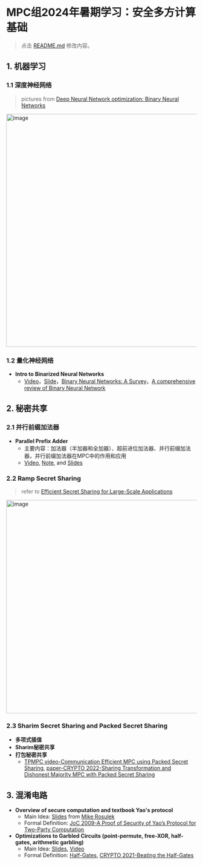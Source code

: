 # MPC组2024年暑期学习：安全多方计算基础

> 点击 [README.md](https://github.com/Stu-Yang/HITSZ-SecurityGroup-MPC/edit/main/mpc/mpc-school/mpc-summer-2024/README.md) 修改内容。

## 1. 机器学习

### 1.1 深度神经网络

> pictures from [Deep Neural Network optimization: Binary Neural Networks](https://slideplayer.com/slide/17585887/)
<img width="615" alt="image" src="https://github.com/user-attachments/assets/d7daa063-60f2-4eea-8ff3-b57a26e1c595">




### 1.2 量化神经网络

+ **Intro to Binarized Neural Networks**
  + [Video](https://www.youtube.com/watch?v=d9AeVyRzU5Q)，[Slide](https://slideplayer.com/slide/17585887/)，[Binary Neural Networks: A Survey](https://arxiv.org/abs/2004.03333)，[A comprehensive review of Binary Neural Network](https://arxiv.org/abs/2110.06804)


## 2. 秘密共享


### 2.1 并行前缀加法器
+ **Parallel Prefix Adder**
  + 主要内容：加法器（半加器和全加器）、超前进位加法器、并行前缀加法器，并行前缀加法器在MPC中的作用和应用
  + [Video](https://www.bilibili.com/video/BV1KA4y1Z74V/?spm_id_from=333.999.0.0&vd_source=45400e58cd0ed58d7605745553c0f81e), [Note](https://zhuanlan.zhihu.com/p/476627132), and [Slides](https://users.encs.concordia.ca/~asim/COEN_6501/Lecture_Notes/Parallel%20prefix%20adders%20presentation.pdf)

### 2.2 Ramp Secret Sharing
> refer to [Efficient Secret Sharing for Large-Scale Applications](https://eprint.iacr.org/2024/1045.pdf)
<img width="563" alt="image" src="https://github.com/user-attachments/assets/85774df9-869e-4143-a13e-b42fdd1a4d49">


### 2.3 Sharim Secret Sharing and Packed Secret Sharing

+ **多项式插值**
+ **Sharim秘密共享**
+ **打包秘密共享**
  + [TPMPC video-Communication Efficient MPC using Packed Secret Sharing](https://www.youtube.com/watch?v=xoxUbz-_S4w), [paper-CRYPTO 2022-Sharing Transformation and Dishonest Majority MPC with Packed Secret Sharing](https://eprint.iacr.org/2022/831)

## 3. 混淆电路

+ **Overview of secure computation and textbook Yao's protocol**
  + Main Idea: [Slides](https://web.engr.oregonstate.edu/~rosulekm/cryptabit/1-overview.pdf) from [Mike Rosulek](https://web.engr.oregonstate.edu/~rosulekm/)
  + Formal Definition: [JoC 2009-A Proof of Security of Yao’s Protocol for Two-Party Computation](https://eprint.iacr.org/2004/175)
+ **Optimizations to Garbled Circuits (point-permute, free-XOR, half-gates, arithmetic garbling)**
  + Main Idea: [Slides](https://web.engr.oregonstate.edu/~rosulekm/cryptabit/2-gc.pdf), [Video](https://www.bilibili.com/video/BV1hK4y197gW/?spm_id_from=333.337.search-card.all.click)
  + Formal Definition: [Half-Gates](https://eprint.iacr.org/2014/756), [CRYPTO 2021-Beating the Half-Gates](https://eprint.iacr.org/2021/749)


